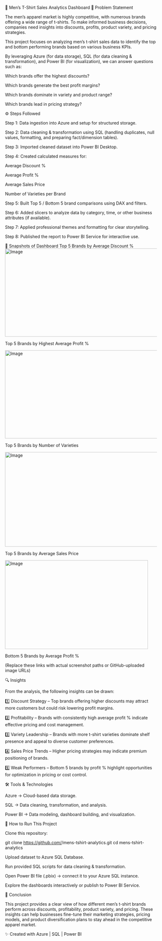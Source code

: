 👕 Men’s T-Shirt Sales Analytics Dashboard
📝 Problem Statement

The men’s apparel market is highly competitive, with numerous brands offering a wide range of t-shirts. To make informed business decisions, companies need insights into discounts, profits, product variety, and pricing strategies.

This project focuses on analyzing men’s t-shirt sales data to identify the top and bottom performing brands based on various business KPIs.

By leveraging Azure (for data storage), SQL (for data cleaning & transformation), and Power BI (for visualization), we can answer questions such as:

Which brands offer the highest discounts?

Which brands generate the best profit margins?

Which brands dominate in variety and product range?

Which brands lead in pricing strategy?

⚙️ Steps Followed

Step 1: Data ingestion into Azure and setup for structured storage.

Step 2: Data cleaning & transformation using SQL (handling duplicates, null values, formatting, and preparing fact/dimension tables).

Step 3: Imported cleaned dataset into Power BI Desktop.

Step 4: Created calculated measures for:

Average Discount %

Average Profit %

Average Sales Price

Number of Varieties per Brand

Step 5: Built Top 5 / Bottom 5 brand comparisons using DAX and filters.

Step 6: Added slicers to analyze data by category, time, or other business attributes (if available).

Step 7: Applied professional themes and formatting for clear storytelling.

Step 8: Published the report to Power BI Service for interactive use.

📸 Snapshots of Dashboard
Top 5 Brands by Average Discount %
<img width="595" height="291" alt="Image" src="https://github.com/user-attachments/assets/d96a8e52-55d4-48e4-9231-052e63b27b5a" />

Top 5 Brands by Highest Average Profit %

<img width="595" height="291" alt="Image" src="https://github.com/user-attachments/assets/d96a8e52-55d4-48e4-9231-052e63b27b5a" />

Top 5 Brands by Number of Varieties

<img width="543" height="312" alt="Image" src="https://github.com/user-attachments/assets/867cb36f-df56-49a0-8725-06b735e1596e" />

Top 5 Brands by Average Sales Price

<img width="474" height="293" alt="Image" src="https://github.com/user-attachments/assets/83823469-57bb-482e-a23b-8357e5461a7d" />

Bottom 5 Brands by Average Profit %

(Replace these links with actual screenshot paths or GitHub-uploaded image URLs)

🔍 Insights

From the analysis, the following insights can be drawn:

1️⃣ Discount Strategy – Top brands offering higher discounts may attract more customers but could risk lowering profit margins.

2️⃣ Profitability – Brands with consistently high average profit % indicate effective pricing and cost management.

3️⃣ Variety Leadership – Brands with more t-shirt varieties dominate shelf presence and appeal to diverse customer preferences.

4️⃣ Sales Price Trends – Higher pricing strategies may indicate premium positioning of brands.

5️⃣ Weak Performers – Bottom 5 brands by profit % highlight opportunities for optimization in pricing or cost control.

🛠️ Tools & Technologies

Azure → Cloud-based data storage.

SQL → Data cleaning, transformation, and analysis.

Power BI → Data modeling, dashboard building, and visualization.

🚀 How to Run This Project

Clone this repository:

git clone https://github.com/<username>/mens-tshirt-analytics.git
cd mens-tshirt-analytics


Upload dataset to Azure SQL Database.

Run provided SQL scripts for data cleaning & transformation.

Open Power BI file (.pbix) → connect it to your Azure SQL instance.

Explore the dashboards interactively or publish to Power BI Service.

📌 Conclusion

This project provides a clear view of how different men’s t-shirt brands perform across discounts, profitability, product variety, and pricing. These insights can help businesses fine-tune their marketing strategies, pricing models, and product diversification plans to stay ahead in the competitive apparel market.

✨ Created with Azure | SQL | Power BI
